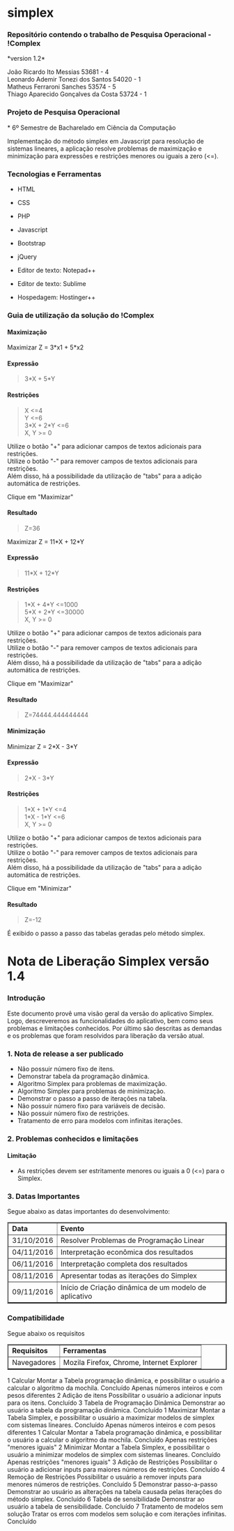 # simplex
<h3>Repositório contendo o trabalho de Pesquisa Operacional - !Complex </h3>
*version 1.2*</br>

João Ricardo Ito Messias                53681 - 4 </br>
Leonardo Ademir Tonezi dos Santos       54020 - 1 </br>
Matheus Ferraroni Sanches               53574 - 5 </br>
Thiago Aparecido Gonçalves da Costa     53724 - 1

<h3>Projeto de Pesquisa Operacional</h3>
 * 6º Semestre de Bacharelado em Ciência da Computação
  
<p>Implementação do método simplex em Javascript para resolução de sistemas lineares, a aplicação resolve problemas de maximização e minimização para expressões e restrições menores ou iguais a zero (&lt;=).</p>

<h3>Tecnologias e Ferramentas</h3>

<ul>
<li><p>HTML</p></li>
<li><p>CSS</p></li>
<li><p>PHP</p></li>
<li><p>Javascript</p></li>
<li><p>Bootstrap</p></li>
<li><p>jQuery </p></li>
<li><p>Editor de texto: Notepad++ </p></li>
<li><p>Editor de texto: Sublime </p></li>
<li><p>Hospedagem: Hostinger++ </p></li>
</ul>

<h3>Guia de utilização da solução do !Complex</h3>

<h4>Maximização</h4>

<p>Maximizar Z = 3*x1 + 5*x2<br></p>

<h4>Expressão</h4>

<blockquote>
<p>3*X + 5*Y</p>
</blockquote>

<h4>Restrições</h4>

<blockquote>
<p>X &lt;=4 <br>
Y &lt;=6 <br>
3*X + 2*Y &lt;=6 <br>
X, Y >= 0 </p>
</blockquote>

<p>Utilize o botão "+" para adicionar campos de textos adicionais para restrições.<br>
Utilize o botão "-" para remover campos de textos adicionais para restrições.<br>
Além disso, há a possibilidade da utilização de "tabs" para a adição automática de restrições.</p>

<p>Clique em "Maximizar"  </p>

<h4>Resultado</h4>

<blockquote>
<p>Z=36</p>
</blockquote>

</hr>

<p>Maximizar Z = 11*X + 12*Y<br></p>

<h4>Expressão</h4>

<blockquote>
<p>11*X + 12*Y</p>
</blockquote>

<h4>Restrições</h4>

<blockquote>
<p>1*X + 4*Y &lt;=1000 <br>
5*X + 2*Y &lt;=30000 <br>
X, Y >= 0 </p>
</blockquote>

<p>Utilize o botão "+" para adicionar campos de textos adicionais para restrições.<br>
Utilize o botão "-" para remover campos de textos adicionais para restrições.<br>
Além disso, há a possibilidade da utilização de "tabs" para a adição automática de restrições.</p>

<p>Clique em "Maximizar"  </p>

<h4>Resultado</h4>

<blockquote>
<p>Z=74444.444444444</p>
</blockquote>

<h4>Minimização</h4>

<p>Minimizar Z = 2*X - 3*Y<br></p>

<h4>Expressão</h4>

<blockquote>
<p>2*X - 3*Y</p>
</blockquote>

<h4>Restrições</h4>

<blockquote>
<p>1*X + 1*Y &lt;=4 <br>
1*X - 1*Y &lt;=6 <br>
X, Y >= 0 </p>
</blockquote>

<p>Utilize o botão "+" para adicionar campos de textos adicionais para restrições.<br>
Utilize o botão "-" para remover campos de textos adicionais para restrições.<br>
Além disso, há a possibilidade da utilização de "tabs" para a adição automática de restrições.</p>

<p>Clique em "Minimizar"  </p>

<h4>Resultado</h4>

<blockquote>
<p>Z=-12</p>
</blockquote>

<p>É exibido o passo a passo das tabelas geradas pelo método simplex. </p>

# Nota de Liberação Simplex versão 1.4

<h3>Introdução</h3>

<p>Este documento provê uma visão geral da versão do aplicativo Simplex. Logo, descreveremos as funcionalidades do aplicativo, bem como seus problemas e limitações conhecidos. Por último são descritas as demandas e os problemas que foram resolvidos para liberação da versão atual.</p>

<h3>1. Nota de release a ser publicado</h3>

* Não possuir número fixo de itens.
* Demonstrar tabela da programação dinâmica.
* Algoritmo Simplex para problemas de maximização.
* Algoritmo Simplex para problemas de minimização.
* Demonstrar o passo a passo de iterações na tabela.
* Não possuir número fixo para variáveis de decisão.
* Não possuir número fixo de restrições.
* Tratamento de erro para modelos com infinitas iterações.

<h3>2. Problemas conhecidos e limitações</h3>

<h4>Limitação</h4>

* As restrições devem ser estritamente menores ou iguais a 0 (<=) para o Simplex.


<h3>3. Datas Importantes</h3>
<p>Segue abaixo as datas importantes do desenvolvimento:</p>

<table border="2">
<tr>
<td><b>Data</b></td>
<td><b>Evento</b></td>
</tr>
<tr>
<td>31/10/2016</td>
<td>Resolver Problemas de Programação Linear</td>
</tr>
<tr>
<td>04/11/2016</td>
<td>Interpretação econômica dos resultados</td>
</tr>
<tr>
<td>06/11/2016</td>
<td>Interpretação completa dos resultados</td>
</tr>
<tr>
<td>08/11/2016</td>
<td>Apresentar todas as iterações do Simplex</td>
</tr>
<tr>
<td>09/11/2016</td>
<td>Início de Criação dinâmica de um modelo de aplicativo</td>
</tr>
</table>


<h3>Compatibilidade</h3>
<p>Segue abaixo os requisitos</p>
<table border="2">
<tr>
<td><b>Requisitos</b></td>
<td><b>Ferramentas</b></td>
</tr>
<tr>
<td>Navegadores</td>
<td>Mozila Firefox, Chrome, Internet Explorer</td>
</tr>
</table>

<tr>
<td>1</td>
<td>Calcular</td>
<td>Montar a Tabela programação dinâmica, e possibilitar o usuário a calcular o algoritmo da mochila.</td>
<td>Concluído</td>
<td>Apenas números inteiros e com pesos diferentes</td>
</tr>

<tr>
<td>2</td>
<td>Adição de itens</td>
<td>Possibilitar o usuário a adicionar inputs para os itens.</td>
<td>Concluído</td>
<td></td>
</tr>

<tr>
<td>3</td>
<td>Tabela de Programação Dinâmica</td>
<td>Demonstrar ao usuário a tabela da programação dinâmica.</td>
<td>Concluído</td>
<td></td>
</tr>

<tr>
<td>1</td>
<td>Maximizar</td>
<td>Montar a Tabela Simplex, e possibilitar o usuário a maximizar modelos de simplex com sistemas lineares.</td>
<td>Concluído</td>
<td>Apenas números inteiros e com pesos diferentes</td>
</tr>

<tr>
<td>1</td>
<td>Calcular</td>
<td>Montar a Tabela programação dinâmica, e possibilitar o usuário a calcular o algoritmo da mochila.</td>
<td>Concluído</td>
<td>Apenas restrições "menores iguais"</td>
</tr>

<tr>
<td>2</td>
<td>Minimizar</td>
<td>Montar a Tabela Simplex, e possibilitar o usuário a minimizar modelos de simplex com sistemas lineares.</td>
<td>Concluído</td>
<td>Apenas restrições "menores iguais"</td>
</tr>

<tr>
<td>3</td>
<td>Adição de Restrições</td>
<td>Possibilitar o usuário a adicionar inputs para maiores números de restrições.</td>
<td>Concluído</td>
<td></td>
</tr>

<tr>
<td>4</td>
<td>Remoção de Restrições</td>
<td>Possibilitar o usuário a remover inputs para menores números de restrições.</td>
<td>Concluído</td>
<td></td>
</tr>

<tr>
<td>5</td>
<td>Demonstrar passo-a-passo</td>
<td>Demonstrar ao usuário as alterações na tabela causada pelas iterações do método simplex.</td>
<td>Concluído</td>
<td></td>
</tr>

<tr>
<td>6</td>
<td>Tabela de sensibilidade</td>
<td>Demonstrar ao usuário a tabela de sensibilidade.</td>
<td>Concluído</td>
<td></td>
</tr>

<tr>
<td>7</td>
<td>Tratamento de modelos sem solução</td>
<td>Tratar os erros com modelos sem solução e com iterações infinitas.</td>
<td>Concluído</td>
<td></td>
</tr>
</table>
